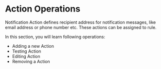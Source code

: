 # Action Operations

Notification Action defines recipient address for notification messages, like email address or phone number etc. These actions can be assigned to rule.

In this section, you will learn following operations:

* Adding a new Action
* Testing Action
* Editing Action
* Removing a Action
